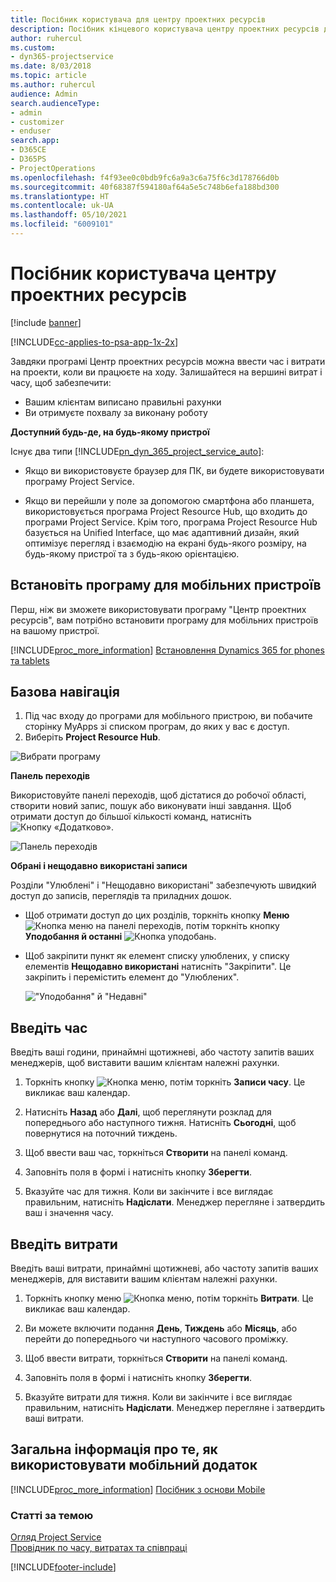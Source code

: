```yaml
---
title: Посібник користувача для центру проектних ресурсів
description: Посібник кінцевого користувача центру проектних ресурсів для Project Service
author: ruhercul
ms.custom:
- dyn365-projectservice
ms.date: 8/03/2018
ms.topic: article
ms.author: ruhercul
audience: Admin
search.audienceType:
- admin
- customizer
- enduser
search.app:
- D365CE
- D365PS
- ProjectOperations
ms.openlocfilehash: f4f93ee0c0bdb9fc6a9a3c6a75f6c3d178766d0b
ms.sourcegitcommit: 40f68387f594180af64a5e5c748b6efa188bd300
ms.translationtype: HT
ms.contentlocale: uk-UA
ms.lasthandoff: 05/10/2021
ms.locfileid: "6009101"
---
```

# <a name="user-guide-for-project-resource-hub"></a>Посібник користувача центру проектних ресурсів

[!include [banner](../includes/psa-now-project-operations.md)]

[!INCLUDE[cc-applies-to-psa-app-1x-2x](../includes/cc-applies-to-psa-app-1x-2x.md)]

Завдяки програмі Центр проектних ресурсів можна ввести час і витрати на проекти, коли ви працюєте на ходу. Залишайтеся на вершині витрат і часу, щоб забезпечити:

- Вашим клієнтам виписано правильні рахунки
- Ви отримуєте похвалу за виконану роботу

**Доступний будь-де, на будь-якому пристрої**

Існує два типи [!INCLUDE[pn_dyn_365_project_service_auto](../includes/pn-dyn-365-project-service-auto.md)]: 

- Якщо ви використовуєте браузер для ПК, ви будете використовувати програму Project Service. 

- Якщо ви перейшли у поле за допомогою смартфона або планшета, використовується програма Project Resource Hub, що входить до програми Project Service. Крім того, програма Project Resource Hub базується на Unified Interface, що має адаптивний дизайн, який оптимізує перегляд і взаємодію на екрані будь-якого розміру, на будь-якому пристрої та з будь-якою орієнтацією. 


## <a name="install-the-mobile-app"></a>Встановіть програму для мобільних пристроїв
Перш, ніж ви зможете використовувати програму "Центр проектних ресурсів", вам потрібно встановити програму для мобільних пристроїв на вашому пристрої. 

[!INCLUDE[proc_more_information](../includes/proc-more-information.md)] [Встановлення Dynamics 365 for phones та tablets](/dynamics365/mobile-app/install-dynamics-365-for-phones-and-tablets)

## <a name="basic-navigation"></a>Базова навігація
1.  Під час входу до програми для мобільного пристрою, ви побачите сторінку MyApps зі списком програм, до яких у вас є доступ. 
2.  Виберіть **Project Resource Hub**.

![Вибрати програму](media/chooseApp_1.png "Вибрати програму")

**Панель переходів**

Використовуйте панелі переходів, щоб дістатися до робочої області, створити новий запис, пошук або виконувати інші завдання. Щоб отримати доступ до більшої кількості команд, натисніть ![Кнопку «Додатково»](media/MoreButton.png "Кнопка «Додатково»").

![Панель переходів](media/NavBar_2.png "Панель переходів")

**Обрані і нещодавно використані записи**

Розділи "Улюблені" і "Нещодавно використані" забезпечують швидкий доступ до записів, переглядів та приладних дошок. 

- Щоб отримати доступ до цих розділів, торкніть кнопку **Меню** ![Кнопка меню](media/MenuButton.png "Кнопка меню") на панелі переходів, потім торкніть кнопку **Уподобання й останні** ![Кнопка уподобань](media/FavButton.png "Кнопка вподобань").

- Щоб закріпити пункт як елемент списку улюблених, у списку елементів **Нещодавно використані** натисніть "Закріпити". Це закріпить і перемістить елемент до "Улюблених".

  !["Уподобання" й "Недавні"](media/Favs_3.png "&quot;Уподобання&quot; й &quot;Недавні&quot;")
 
## <a name="enter-time"></a>Введіть час
Введіть ваші години, принаймні щотижневі, або частоту запитів ваших менеджерів, щоб виставити вашим клієнтам належні рахунки.

1. Торкніть кнопку ![Кнопка меню](media/MenuButton.png "Кнопка меню"), потім торкніть **Записи часу**. Це викликає ваш календар.

2. Натисніть **Назад** або **Далі**, щоб переглянути розклад для попереднього або наступного тижня. Натисніть **Сьогодні**, щоб повернутися на поточний тиждень.

3. Щоб ввести ваш час, торкніться **Створити** на панелі команд. 

4. Заповніть поля в формі і натисніть кнопку **Зберегти**.

5. Вказуйте час для тижня. Коли ви закінчите і все виглядає правильним, натисніть **Надіслати**. Менеджер перегляне і затвердить ваш і значення часу.

## <a name="enter-expenses"></a>Введіть витрати 
Введіть ваші витрати, принаймні щотижневі, або частоту запитів ваших менеджерів, для виставити вашим клієнтам належні рахунки.

1. Торкніть кнопку меню ![Кнопка меню](media/MenuButton.png "Кнопка меню"), потім торкніть **Витрати**. Це викликає ваш календар.

2. Ви можете включити подання **День**, **Тиждень** або **Місяць**, або перейти до попереднього чи наступного часового проміжку. 

3. Щоб ввести витрати, торкніться **Створити** на панелі команд. 

4. Заповніть поля в формі і натисніть кнопку **Зберегти**.

5. Вказуйте витрати для тижня. Коли ви закінчите і все виглядає правильним, натисніть **Надіслати**. Менеджер перегляне і затвердить ваші витрати.

## <a name="general-information-on-how-to-use-the-mobile-app"></a>Загальна інформація про те, як використовувати мобільний додаток 
[!INCLUDE[proc_more_information](../includes/proc-more-information.md)] [Посібник з основи Mobile](/dynamics365/mobile-app/dynamics-365-phones-tablets-users-guide)

### <a name="see-also"></a>Статті за темою  
 [Огляд Project Service](../psa/overview.md)   
 [Провідник по часу, витратах та співпраці](../psa/time-expense-collaboration-guide.md)   
 


[!INCLUDE[footer-include](../includes/footer-banner.md)]